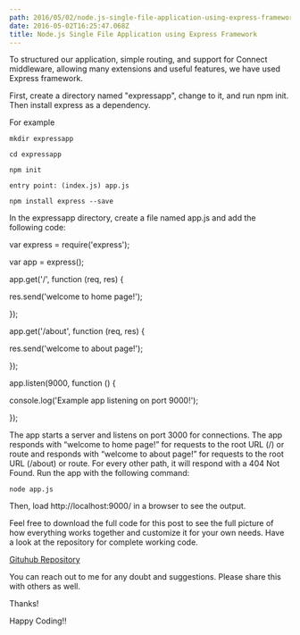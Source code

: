 ```yaml
---
path: 2016/05/02/node.js-single-file-application-using-express-framework
date: 2016-05-02T16:25:47.068Z
title: Node.js Single File Application using Express Framework
---
```

To structured our application, simple routing, and support for Connect middleware, allowing many extensions and useful features, we have used Express framework. 

First, create a directory named "expressapp", change to it, and run npm init. Then install express as a dependency.



For example

`mkdir expressapp`

`cd expressapp`

`npm init`

`entry point: (index.js) app.js`

`npm install express --save`



In the expressapp directory, create a file named app.js and add the following code:

var express = require('express');

var app = express();

app.get('/', function (req, res) {

  res.send('welcome to home page!');

});

app.get('/about', function (req, res) {

  res.send('welcome to about page!');

});

app.listen(9000, function () {

  console.log('Example app listening on port 9000!');

});

The app starts a server and listens on port 3000 for connections. The app responds with “welcome to home page!” for requests to the root URL (/) or route and responds with “welcome to about page!” for requests to the root URL (/about) or route. For every other path, it will respond with a 404 Not Found. Run the app with the following command:

```
node app.js
```

Then, load http://localhost:9000/ in a browser to see the output.

Feel free to download the full code for this post to see the full picture of how everything works together and customize it for your own needs. Have a look at the repository for complete working code.

[Gituhub Repository](https://github.com/pandeysoni/expressapp)

You can reach out to me for any doubt and suggestions. Please share this with others as well.



Thanks!   

Happy Coding!!
